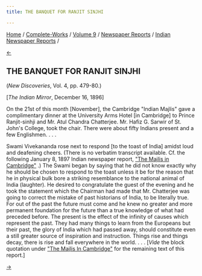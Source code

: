 ```yaml
---
title: THE BANQUET FOR RANJIT SINJHI

---
```

<div>

[Home](../../../../index.htm) /
[Complete-Works](../../../complete_works.htm) / [Volume
9](../../volume_9_contents.htm) / [Newspaper
Reports](../newspaper_reports_contents.htm) / [Indian Newspaper
Reports](indian_newspaper_contents.htm) /

[←](13_maha-bodhi_society_nov_1896.htm)

## THE BANQUET FOR RANJIT SINJHI

(*New Discoveries*, Vol. 4, pp. 479-80.)

\[*The Indian Mirror*, December 16, 1896\]

On the 21st of this month \[November\], the Cambridge "Indian Majlis"
gave a complimentary dinner at the University Arms Hotel \[in
Cambridge\] to Prince Ranjit-sinhji and Mr. Atul Chandra Chatterjee. Mr.
Hafiz G. Sarwir of St. John's College, took the chair. There were about
fifty Indians present and a few Englishmen. . . .

Swami Vivekananda rose next to respond \[to the toast of India\] amidst
loud and deafening cheers. (There is no verbatim transcript available.
Cf. the following January 8, 1897 Indian newspaper report, ["The Majlis
in Cambridge"](15_the_amrita_bazar_patrika_jan_8_1897.htm) .) The Swami
began by saying that he did not know exactly why he should be chosen to
respond to the toast unless it be for the reason that he in physical
bulk bore a striking resemblance to the national animal of India
(laughter). He desired to congratulate the guest of the evening and he
took the statement which the Chairman had made that Mr. Chatterjee was
going to correct the mistake of past historians of India, to be
literally true. For out of the past the future must come and he knew no
greater and more permanent foundation for the future than a true
knowledge of what had preceded before. The present is the effect of the
infinity of causes which represent the past. They had many things to
learn from the Europeans but their past, the glory of India which had
passed away, should constitute even a still greater source of
inspiration and instruction. Things rise and things decay, there is rise
and fall everywhere in the world. . . . \[*Vide* the block quotation
under ["The Majlis In
Cambridge"](15_the_amrita_bazar_patrika_jan_8_1897.htm) for the
remaining text of this report.\]

[→](15_the_amrita_bazar_patrika_jan_8_1897.htm)

</div>
